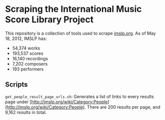 # Scraping the International Music Score Library Project

This repository is a collection of tools used to scrape [imslp.org](http://imslp.org/wiki/Main_Page "imslp.org").
As of May 18, 2012, IMSLP has:

+ 54,374 works
+ 193,537 scores
+ 16,140 recordings
+ 7,202 composers
+ 193 performers

## Scripts

`get_people_result_page_urls.sh`: Generates a list of links to every results page under 
[http://imslp.org/wiki/Category:People](http://imslp.org/wiki/Category:People). There are 200 results per page,
and 9,162 results in total.
